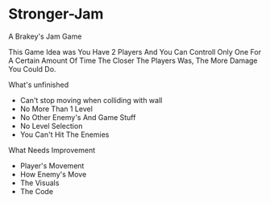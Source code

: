 # Stronger-Jam

A Brakey's Jam Game

This Game Idea was You Have 2 Players And You Can Controll Only One For A Certain Amount Of Time
The Closer The Players Was, The More Damage You Could Do.

What's unfinished

- Can't stop moving when colliding with wall
- No More Than 1 Level
- No Other Enemy's And Game Stuff
- No Level Selection
- You Can't Hit The Enemies

What Needs Improvement
- Player's Movement
- How Enemy's Move
- The Visuals
- The Code

